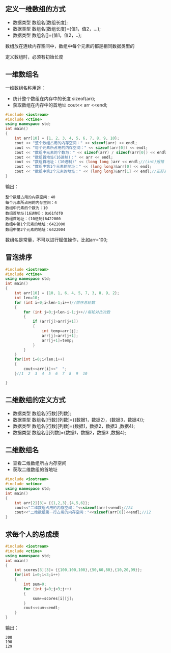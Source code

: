 ## 定义一维数组的方式
- 数据类型 数组名[数组长度];
- 数据类型 数组名[数组长度]={值1，值2，...};
- 数据类型 数组名[]={值1，值2，..};

数组放在连续内存空间中，数组中每个元素的都是相同数据类型的

定义数组时，必须有初始长度

## 一维数组名
一维数组名称用途：
- 统计整个数组在内存中的长度 sizeof(arr);
- 获取数组在内存中的首地址 cout<< arr <<endl;

```cpp
#include <iostream>
#include <ctime>
using namespace std;
int main()
{
    int arr[10] = {1, 2, 3, 4, 5, 6, 7, 8, 9, 10};
    cout << "整个数组占用的内存空间：" << sizeof(arr) << endl;              //40
    cout << "每个元素所占用的内存空间：" << sizeof(arr[0]) << endl;         //4
    cout << "数组中元素的个数为：" << sizeof(arr) / sizeof(arr[0]) << endl; //10
    cout << "数组首地址(16进制)：" << arr << endl;
    cout << "数组首地址：(10进制)" << (long long )arr << endl;//(int)报错：lprecision
    cout << "数组中第1个元素的地址：" << (long long)&arr[0] << endl;
    cout << "数组中第2个元素的地址：" << (long long)&arr[1] << endl;//正好差4，int占用4个字节
}
```
输出：
```
整个数组占用的内存空间：40
每个元素所占用的内存空间：4
数组中元素的个数为：10
数组首地址(16进制)：0x61fdf0
数组首地址：(10进制)6422000
数组中第1个元素的地址：6422000
数组中第2个元素的地址：6422004
```

数组名是常量，不可以进行赋值操作，比如arr=100;

## 冒泡排序
```cpp
#include <iostream>
#include <ctime>
using namespace std;
int main()
{
    int arr[10] = {10, 1, 6, 4, 5, 7, 3, 8, 9, 2};
    int len=10;
    for (int i=0;i<len-1;i++)//排序总轮数
    {
        for (int j=0;j<len-i-1;j++//每轮对比次数
        {
            if (arr[j]>arr[j+1])
            {
                int temp=arr[j];
                arr[j]=arr[j+1];
                arr[j+1]=temp;
            }
        }
    }
    for(int i=0;i<len;i++)
    {
        cout<<arr[i]<<"  ";
    }//1  2  3  4  5  6  7  8  9  10  

}
```

## 二维数组的定义方式
- 数据类型 数组名[行数][列数];
- 数据类型 数组名[行数][列数]={{数据1，数据2}，{数据3，数据4}};
- 数据类型 数组名[行数][列数]={数据1，数据2，数据3 ,数据4};
- 数据类型 数组名[][列数]={数据1，数据2，数据3 ,数据4};

## 二维数组名
- 查看二维数组所占内存空间
- 获取二维数组的首地址

```cpp
#include <iostream>
#include <ctime>
using namespace std;
int main()
{
    int arr[2][3]= {{1,2,3},{4,5,6}};
    cout<<"二维数组占用的内存空间："<<sizeof(arr)<<endl;//24
    cout<<"二维数组第一行占用的内存空间："<<sizeof(arr[0])<<endl;//12
}
```

## 求每个人的总成绩
```cpp
#include <iostream>
#include <ctime>
using namespace std;
int main()
{
    int scores[3][3]= {{100,100,100},{50,60,80},{10,20,99}};
    for(int i=0;i<3;i++)
    {
        int sum=0;
        for (int j=0;j<3;j++)
        {
            sum+=scores[i][j];
        }
        cout<<sum<<endl;
    }
}
```
输出：
```
300
190
129
```

